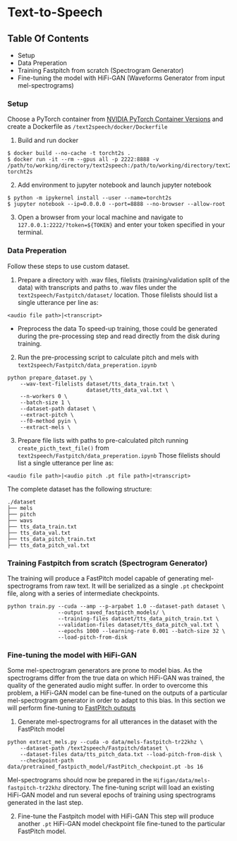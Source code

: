 # Text-to-Speech
## Table Of Contents
- Setup
- Data Preperation
- Training Fastpitch from scratch (Spectrogram Generator)
- Fine-tuning the model with HiFi-GAN (Waveforms Generator from input mel-spectrograms)

### Setup

Choose a PyTorch container from [NVIDIA PyTorch Container Versions](https://docs.nvidia.com/deeplearning/frameworks/pytorch-release-notes/rel-22-11.html#rel-22-11) and create a Dockerfile as `/text2speech/docker/Dockerfile` 

1. Build and run docker
```
$ docker build --no-cache -t torcht2s .
$ docker run -it --rm --gpus all -p 2222:8888 -v /path/to/working/directory/text2speech:/path/to/working/directory/text2speech torcht2s
```
2. Add environment to jupyter notebook and launch jupyter notebook 
```
$ python -m ipykernel install --user --name=torcht2s
$ jupyter notebook --ip=0.0.0.0 --port=8888 --no-browser --allow-root
```
3. Open a browser from your local machine and navigate to `127.0.0.1:2222/?token=${TOKEN}` and enter your token specified in your terminal.

### Data Preperation
Follow these steps to use custom dataset.
1. Prepare a directory with .wav files, filelists (training/validation split of the data) with transcripts and paths to .wav files under the `text2speech/Fastpitch/dataset/` location. Those filelists should list a single utterance per line as: 
```
<audio file path>|<transcript>
```
- Preprocess the data
To speed-up training, those could be generated during the pre-processing step and read directly from the disk during training.

2. Run the pre-processing script to calculate pitch and mels with `text2speech/Fastpitch/data_preperation.ipynb`
```
python prepare_dataset.py \ 
    --wav-text-filelists dataset/tts_data_train.txt \ 
                         dataset/tts_data_val.txt \
    --n-workers 0 \
    --batch-size 1 \
    --dataset-path dataset \
    --extract-pitch \
    --f0-method pyin \
    --extract-mels \
```
3. Prepare file lists with paths to pre-calculated pitch running `create_picth_text_file()` from `text2speech/Fastpitch/data_preperation.ipynb` 
Those filelists should list a single utterance per line as: 
```
<audio file path>|<audio pitch .pt file path>|<transcript>
```
The complete dataset has the following structure:
```
./dataset
├── mels
├── pitch
├── wavs
├── tts_data_train.txt
├── tts_data_val.txt
├── tts_data_pitch_train.txt
├── tts_data_pitch_val.txt
```

### Training Fastpitch from scratch (Spectrogram Generator)
The training will produce a FastPitch model capable of generating mel-spectrograms from raw text. It will be serialized as a single `.pt` checkpoint file, along with a series of intermediate checkpoints.
```
python train.py --cuda --amp --p-arpabet 1.0 --dataset-path dataset \ 
                --output saved_fastpicth_models/ \
                --training-files dataset/tts_data_pitch_train.txt \ 
                --validation-files dataset/tts_data_pitch_val.txt \ 
                --epochs 1000 --learning-rate 0.001 --batch-size 32 \
                --load-pitch-from-disk
```

### Fine-tuning the model with HiFi-GAN
Some mel-spectrogram generators are prone to model bias. As the spectrograms differ from the true data on which HiFi-GAN was trained, the quality of the generated audio might suffer. In order to overcome this problem, a HiFi-GAN model can be fine-tuned on the outputs of a particular mel-spectrogram generator in order to adapt to this bias. In this section we will perform fine-tuning to [FastPitch outputs](https://github.com/Rumeysakeskin/text2speech/blob/main/Fastpitch/saved_fastpitch_models/FastPitch_checkpoint.pt)

1. Generate mel-spectrograms for all utterances in the dataset with the FastPitch model
```
python extract_mels.py --cuda -o data/mels-fastpitch-tr22khz \ 
    --dataset-path /text2speech/Fastpitch/dataset \
    --dataset-files data/tts_pitch_data.txt --load-pitch-from-disk \
    --checkpoint-path data/pretrained_fastpicth_model/FastPitch_checkpoint.pt -bs 16
 ```
Mel-spectrograms should now be prepared in the `Hifigan/data/mels-fastpitch-tr22khz` directory. The fine-tuning script will load an existing HiFi-GAN model and run several epochs of training using spectrograms generated in the last step.

2. Fine-tune the Fastpitch model with HiFi-GAN 
This step will produce another `.pt` HiFi-GAN model checkpoint file fine-tuned to the particular FastPitch model.







